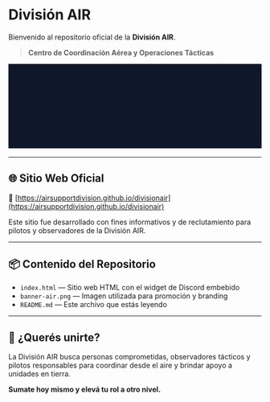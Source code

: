 # División AIR

Bienvenido al repositorio oficial de la **División AIR**.

> **Centro de Coordinación Aérea y Operaciones Tácticas**

![Banner División AIR](banner-air.png)

---

## 🌐 Sitio Web Oficial

🔗 [https://airsupportdivision.github.io/divisionair](https://airsupportdivision.github.io/divisionair)

Este sitio fue desarrollado con fines informativos y de reclutamiento para pilotos y observadores de la División AIR.

---

## 📦 Contenido del Repositorio

- `index.html` — Sitio web HTML con el widget de Discord embebido
- `banner-air.png` — Imagen utilizada para promoción y branding
- `README.md` — Este archivo que estás leyendo

---

## 🤝 ¿Querés unirte?

La División AIR busca personas comprometidas, observadores tácticos y pilotos responsables para coordinar desde el aire y brindar apoyo a unidades en tierra.

**Sumate hoy mismo y elevá tu rol a otro nivel.**

